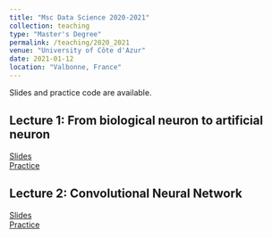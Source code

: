 ```yaml
---
title: "Msc Data Science 2020-2021"
collection: teaching
type: "Master's Degree"
permalink: /teaching/2020_2021
venue: "University of Côte d'Azur"
date: 2021-01-12
location: "Valbonne, France"
---
```

Slides and practice code are available.

## Lecture 1: From biological neuron to artificial neuron
[Slides](https://docs.google.com/presentation/d/1lT-tO8zhWiXMt1ZojdoL4PC6wsVGMFr9FfSfwwCY_5Y/edit?usp=sharing)    
[Practice](https://colab.research.google.com/drive/1v6OpnCwqvnqnqFP7CZHI8mTUm8LKddrE?usp=sharing)

## Lecture 2: Convolutional Neural Network
[Slides](https://docs.google.com/presentation/d/1rrgvD9WQY9awY19eW1DNmWWmfBJLwmjXZzMN3sy6BHg/edit?usp=sharing)    
[Practice](https://colab.research.google.com/drive/1_swUjHPGMRqtx7Br4gj8Xo2eXu3TTwGc?usp=sharing)
